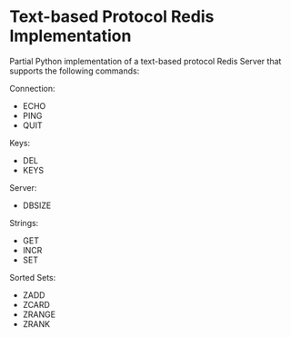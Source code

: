 # Text-based Protocol Redis Implementation

Partial Python implementation of a text-based protocol Redis Server that supports the following commands:

Connection:
* ECHO
* PING
* QUIT

Keys:
* DEL
* KEYS

Server:
* DBSIZE

Strings:
* GET
* INCR
* SET

Sorted Sets:
* ZADD
* ZCARD
* ZRANGE
* ZRANK
